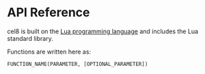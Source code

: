 # API Reference
cel8 is built on the [Lua programming language](https://www.lua.org/) and includes the Lua standard library.

Functions are written here as:

`FUNCTION_NAME(PARAMETER, [OPTIONAL_PARAMETER])`